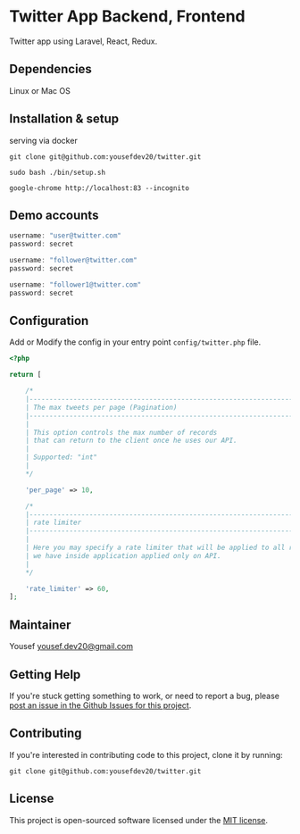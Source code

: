 # Twitter App Backend, Frontend

Twitter app using Laravel, React, Redux.

## Dependencies
Linux or Mac OS

## Installation & setup

serving via docker

```shell
git clone git@github.com:yousefdev20/twitter.git

sudo bash ./bin/setup.sh

google-chrome http://localhost:83 --incognito
```

## Demo accounts

```javascript
username: "user@twitter.com"
password: secret

username: "follower@twitter.com"
password: secret

username: "follower1@twitter.com"
password: secret
```

## Configuration

Add or Modify the config in your entry point `config/twitter.php` file.

```php
<?php

return [

    /*
    |--------------------------------------------------------------------------
    | The max tweets per page (Pagination)
    |--------------------------------------------------------------------------
    |
    | This option controls the max number of records
    | that can return to the client once he uses our API.
    |
    | Supported: "int"
    |
    */

    'per_page' => 10,

    /*
    |--------------------------------------------------------------------------
    | rate limiter
    |--------------------------------------------------------------------------
    |
    | Here you may specify a rate limiter that will be applied to all routes
    | we have inside application applied only on API.
    |
    */

    'rate_limiter' => 60,
];

```

## Maintainer
Yousef [yousef.dev20@gmail.com](mailto:yousef.dev20@gmail.com)

## Getting Help

If you're stuck getting something to work, or need to report a bug, please [post an issue in the Github Issues for this project](https://github.com/yousefdev20/twitter/issues).
## Contributing

If you're interested in contributing code to this project, clone it by running:

```shell
git clone git@github.com:yousefdev20/twitter.git
```

## License

This project is open-sourced software licensed under the [MIT license](http://opensource.org/licenses/MIT).
